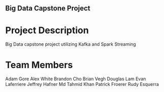 ## Big Data Capstone Project

# Project Description
Big Data capstone project utilizing Kafka and Spark Streaming

# Team Members
Adam Gore
Alex White
Brandon Cho
Brian Vegh
Douglas Lam
Evan Laferriere
Jeffrey Hafner
Md Tahmid Khan
Patrick Froerer 
Rudy Esquerra
